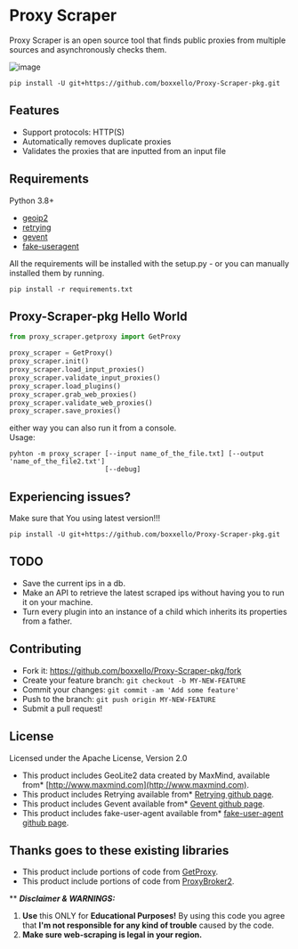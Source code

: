 # Proxy Scraper 
Proxy Scraper is an open source tool that finds public proxies from multiple sources and asynchronously checks them.

![image](https://github.com/boxxello/Proxy-Scraper-pkg/blob/master/static/demo_gif.gif)

```
pip install -U git+https://github.com/boxxello/Proxy-Scraper-pkg.git
```

Features
--------
-   Support protocols: HTTP(S)
-   Automatically removes duplicate proxies
-   Validates the proxies that are inputted from an input file

Requirements
------------

Python 3.8+
-   [geoip2](https://pypi.org/project/geoip2/)
-   [retrying](https://pypi.org/project/retrying/)
-   [gevent](https://pypi.org/project/gevent/)
-   [fake-useragent](https://pypi.org/project/fake-useragent/)

All the requirements will be installed with the setup.py - or you can manually installed them by running.

```
pip install -r requirements.txt
```

Proxy-Scraper-pkg Hello World
---------

```py
from proxy_scraper.getproxy import GetProxy

proxy_scraper = GetProxy()
proxy_scraper.init()
proxy_scraper.load_input_proxies()
proxy_scraper.validate_input_proxies()
proxy_scraper.load_plugins()
proxy_scraper.grab_web_proxies()
proxy_scraper.validate_web_proxies()
proxy_scraper.save_proxies()
```
either way you can also run it from a console.
<br />
Usage:
```
pyhton -m proxy_scraper [--input name_of_the_file.txt] [--output 'name_of_the_file2.txt']
                        [--debug]
```

Experiencing issues?
-------------

Make sure that You using latest version!!!
```
pip install -U git+https://github.com/boxxello/Proxy-Scraper-pkg.git
```
TODO
----
-   Save the current ips in a db.
-   Make an API to retrieve the latest scraped ips without having you to run it on your machine.
-   Turn every plugin into an instance of a child which inherits its properties from a father.


Contributing
-------------

-   Fork it: <https://github.com/boxxello/Proxy-Scraper-pkg/fork>
-   Create your feature branch: `git checkout -b MY-NEW-FEATURE`
-   Commit your changes: `git commit -am 'Add some feature'`
-   Push to the branch: `git push origin MY-NEW-FEATURE`
-   Submit a pull request!

License
-------------

Licensed under the Apache License, Version 2.0

-   This product includes GeoLite2 data created by MaxMind, available from* [http://www.maxmind.com](http://www.maxmind.com).
-   This product includes Retrying available from* [Retrying github page](https://github.com/rholder/retrying).
-   This product includes Gevent available from* [Gevent github page](https://github.com/gevent/gevent).
-   This product includes fake-user-agent available from* [fake-user-agent github page](https://github.com/hellysmile/fake-useragent).

Thanks goes to these existing libraries
-------------

-   This product include portions of code from [GetProxy](https://github.com/ywang-wnlo/getproxy).
-   This product include portions of code from [ProxyBroker2](https://github.com/bluet/proxybroker2).


** **_Disclaimer & WARNINGS:_**

1. **Use** this ONLY for **Educational Purposes!** By using this code you agree
   that **I'm not responsible for any kind of trouble** caused by the code. <br>
2. **Make sure web-scraping is legal in your region.**

